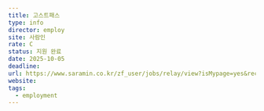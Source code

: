 ```yaml
---
title: 고스트패스
type: info
director: employ
site: 사람인
rate: C
status: 지원 완료
date: 2025-10-05
deadline:
url: https://www.saramin.co.kr/zf_user/jobs/relay/view?isMypage=yes&rec_idx=51688673&recommend_ids=eJxNj8ERAzEIA6vJHwEC9E4h6b%2BL%2BJIZ288dwYKIESfjM8Cr30QzhAfth2Us64XxQyoR3KlC1rnQ%2F7uW7rZR9JZfCDb3IXU5zu4Se13mpMUcLDj7DHdG%2BpWuP%2BwyG3CpSqPc6ZBtOiof9Zw0VuXZfRV0f4bxBTxyQBc%3D&view_type=quick_complete&gz=1&t_ref_scnid=869&t_ref_content=SRI_050_APPLY-Q_AVA_RCT&t_ref=complete_layer&referNonce=935e3f6c0f0a6cd642bc&relayNonce=207b0e3909ddd254cdac&immediately_apply_layer_open=n#seq=0
website:
tags:
  - employment
---
```







